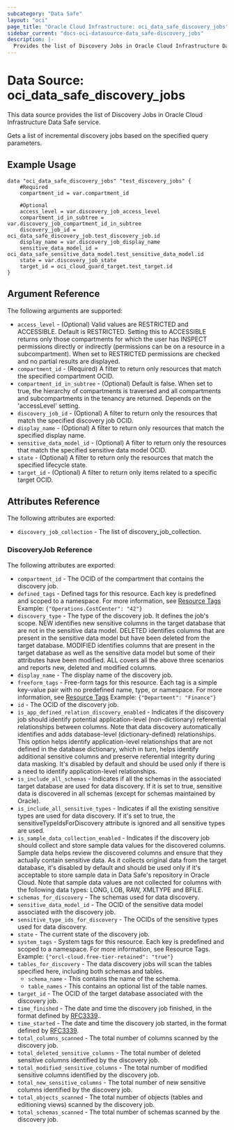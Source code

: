 ```yaml
---
subcategory: "Data Safe"
layout: "oci"
page_title: "Oracle Cloud Infrastructure: oci_data_safe_discovery_jobs"
sidebar_current: "docs-oci-datasource-data_safe-discovery_jobs"
description: |-
  Provides the list of Discovery Jobs in Oracle Cloud Infrastructure Data Safe service
---
```


# Data Source: oci_data_safe_discovery_jobs
This data source provides the list of Discovery Jobs in Oracle Cloud Infrastructure Data Safe service.

Gets a list of incremental discovery jobs based on the specified query parameters.

## Example Usage

```hcl
data "oci_data_safe_discovery_jobs" "test_discovery_jobs" {
	#Required
	compartment_id = var.compartment_id

	#Optional
	access_level = var.discovery_job_access_level
	compartment_id_in_subtree = var.discovery_job_compartment_id_in_subtree
	discovery_job_id = oci_data_safe_discovery_job.test_discovery_job.id
	display_name = var.discovery_job_display_name
	sensitive_data_model_id = oci_data_safe_sensitive_data_model.test_sensitive_data_model.id
	state = var.discovery_job_state
	target_id = oci_cloud_guard_target.test_target.id
}
```

## Argument Reference

The following arguments are supported:

* `access_level` - (Optional) Valid values are RESTRICTED and ACCESSIBLE. Default is RESTRICTED. Setting this to ACCESSIBLE returns only those compartments for which the user has INSPECT permissions directly or indirectly (permissions can be on a resource in a subcompartment). When set to RESTRICTED permissions are checked and no partial results are displayed. 
* `compartment_id` - (Required) A filter to return only resources that match the specified compartment OCID.
* `compartment_id_in_subtree` - (Optional) Default is false. When set to true, the hierarchy of compartments is traversed and all compartments and subcompartments in the tenancy are returned. Depends on the 'accessLevel' setting. 
* `discovery_job_id` - (Optional) A filter to return only the resources that match the specified discovery job OCID.
* `display_name` - (Optional) A filter to return only resources that match the specified display name. 
* `sensitive_data_model_id` - (Optional) A filter to return only the resources that match the specified sensitive data model OCID.
* `state` - (Optional) A filter to return only the resources that match the specified lifecycle state.
* `target_id` - (Optional) A filter to return only items related to a specific target OCID.


## Attributes Reference

The following attributes are exported:

* `discovery_job_collection` - The list of discovery_job_collection.

### DiscoveryJob Reference

The following attributes are exported:

* `compartment_id` - The OCID of the compartment that contains the discovery job.
* `defined_tags` - Defined tags for this resource. Each key is predefined and scoped to a namespace. For more information, see [Resource Tags](https://docs.cloud.oracle.com/iaas/Content/General/Concepts/resourcetags.htm)  Example: `{"Operations.CostCenter": "42"}` 
* `discovery_type` - The type of the discovery job. It defines the job's scope. NEW identifies new sensitive columns in the target database that are not in the sensitive data model. DELETED identifies columns that are present in the sensitive data model but have been deleted from the target database. MODIFIED identifies columns that are present in the target database as well as the sensitive data model but some of their attributes have been modified. ALL covers all the above three scenarios and reports new, deleted and modified columns. 
* `display_name` - The display name of the discovery job.
* `freeform_tags` - Free-form tags for this resource. Each tag is a simple key-value pair with no predefined name, type, or namespace. For more information, see [Resource Tags](https://docs.cloud.oracle.com/iaas/Content/General/Concepts/resourcetags.htm)  Example: `{"Department": "Finance"}` 
* `id` - The OCID of the discovery job.
* `is_app_defined_relation_discovery_enabled` - Indicates if the discovery job should identify potential application-level (non-dictionary) referential relationships between columns. Note that data discovery automatically identifies and adds database-level (dictionary-defined) relationships. This option helps identify application-level relationships that are not defined in the database dictionary, which in turn, helps identify additional sensitive columns and preserve referential integrity during data masking. It's disabled by default and should be used only if there is a need to identify application-level relationships. 
* `is_include_all_schemas` - Indicates if all the schemas in the associated target database are used for data discovery. If it is set to true, sensitive data is discovered in all schemas (except for schemas maintained by Oracle). 
* `is_include_all_sensitive_types` - Indicates if all the existing sensitive types are used for data discovery. If it's set to true, the sensitiveTypeIdsForDiscovery attribute is ignored and all sensitive types are used. 
* `is_sample_data_collection_enabled` - Indicates if the discovery job should collect and store sample data values for the discovered columns. Sample data helps review the discovered columns and ensure that they actually contain sensitive data. As it collects original data from the target database, it's disabled by default and should be used only if it's acceptable to store sample data in Data Safe's repository in Oracle Cloud. Note that sample data values are not collected for columns with the following data types: LONG, LOB, RAW, XMLTYPE and BFILE. 
* `schemas_for_discovery` - The schemas used for data discovery.
* `sensitive_data_model_id` - The OCID of the sensitive data model associated with the discovery job.
* `sensitive_type_ids_for_discovery` - The OCIDs of the sensitive types used for data discovery.
* `state` - The current state of the discovery job.
* `system_tags` - System tags for this resource. Each key is predefined and scoped to a namespace. For more information, see Resource Tags. Example: `{"orcl-cloud.free-tier-retained": "true"}` 
* `tables_for_discovery` - The data discovery jobs will scan the tables specified here, including both schemas and tables. 
	* `schema_name` - This contains the name of the schema.
	* `table_names` - This contains an optional list of the table names.
* `target_id` - The OCID of the target database associated with the discovery job.
* `time_finished` - The date and time the discovery job finished, in the format defined by [RFC3339](https://tools.ietf.org/html/rfc3339)..
* `time_started` - The date and time the discovery job started, in the format defined by [RFC3339](https://tools.ietf.org/html/rfc3339).
* `total_columns_scanned` - The total number of columns scanned by the discovery job.
* `total_deleted_sensitive_columns` - The total number of deleted sensitive columns identified by the discovery job.
* `total_modified_sensitive_columns` - The total number of modified sensitive columns identified by the discovery job.
* `total_new_sensitive_columns` - The total number of new sensitive columns identified by the discovery job.
* `total_objects_scanned` - The total number of objects (tables and editioning views) scanned by the discovery job.
* `total_schemas_scanned` - The total number of schemas scanned by the discovery job.

